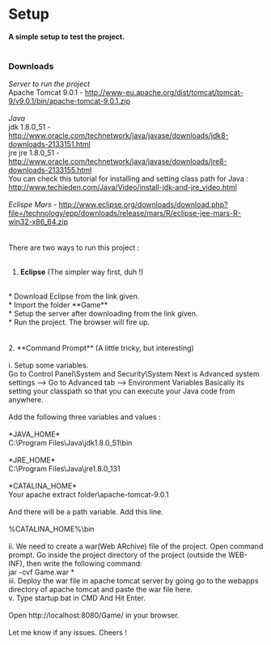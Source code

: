 # Setup

 **A simple setup to test the project.**
<br />
<br />

### Downloads

*Server to run the project* <br />
  Apache Tomcat 9.0.1 - http://www-eu.apache.org/dist/tomcat/tomcat-9/v9.0.1/bin/apache-tomcat-9.0.1.zip <br />
<br />
*Java* <br />
  jdk 1.8.0_51 - http://www.oracle.com/technetwork/java/javase/downloads/jdk8-downloads-2133151.html <br />
  jre jre 1.8.0_51 - http://www.oracle.com/technetwork/java/javase/downloads/jre8-downloads-2133155.html <br />
  You can check this tutorial for installing and setting class path for Java : <br />
  http://www.techieden.com/Java/Video/install-jdk-and-jre_video.html <br />
<br />
*Eclispe Mars* - http://www.eclipse.org/downloads/download.php?file=/technology/epp/downloads/release/mars/R/eclipse-jee-mars-R-win32-x86_64.zip <br />
<br />
<br />
There are two ways to run this project :  <br />
<br />
1. **Eclipse** (The simpler way first, duh !) <br />
<br />
  * Download Eclipse from the link given. <br />
  * Import the folder **Game**  <br />
  * Setup the server after downloading from the link given. <br />
  * Run the project. The browser will fire up. <br />
 <br />
 <br />
 2. **Command Prompt** (A little tricky, but interesting) <br />
<br />
  i. Setup some variables. <br />
   Go to Control Panel\System and Security\System Next is Advanced system settings --> Go to Advanced tab --> Environment Variables         Basically its setting your classpath so that you can execute your Java code from anywhere. <br />
<br />
    Add the following three variables and values : <br />
<br />
    *JAVA_HOME* <br />
    C:\Program Files\Java\jdk1.8.0_51\bin <br />
<br />
    *JRE_HOME*  <br />
    C:\Program Files\Java\jre1.8.0_131 <br />
<br />
    *CATALINA_HOME*  <br />
    Your apache extract folder\apache-tomcat-9.0.1 <br />
<br />
    And there will be a path variable. Add this line. <br />
<br />
    %CATALINA_HOME%\bin <br />
<br />
  ii. We need to create a war(Web ARchive) file of the project. Open command prompt. Go inside the project directory of the project (outside the WEB-INF), then write the following command: <br />
  jar -cvf Game.war * <br />
  iii. Deploy the war file in apache tomcat server by going go to the webapps directory of apache tomcat and paste the war file here.
<br />
  v. Type startup.bat in CMD And Hit Enter. <br />
<br />
Open http://localhost:8080/Game/ in your browser. <br />
<br />
Let me know if any issues.
Cheers !
